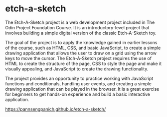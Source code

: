 # etch-a-sketch
The Etch-A-Sketch project is a web development project included in The Odin Project Foundation Course. It is an introductory-level project that involves building a simple digital version of the classic Etch-A-Sketch toy.

The goal of the project is to apply the knowledge gained in earlier lessons of the course, such as HTML, CSS, and basic JavaScript, to create a simple drawing application that allows the user to draw on a grid using the arrow keys to move the cursor. The Etch-A-Sketch project requires the use of HTML to create the structure of the page, CSS to style the page and make it visually appealing, and JavaScript to create the drawing functionality.

The project provides an opportunity to practice working with JavaScript functions and conditionals, handling user events, and creating a simple drawing application that can be played in the browser. It is a great exercise for beginners to get hands-on experience and build a basic interactive application.

https://pannsengpanich.github.io/etch-a-sketch/
